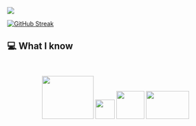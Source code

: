 
<a href="https://www.facebook.com/mirhussainmurtaza/">
<img src="https://i.ibb.co/Xpx4SjW/1683909809034.png" />
</a>

[![GitHub Streak](https://github-readme-streak-stats.herokuapp.com?user=siraj3838&theme=whatsapp-dark2&card_width=850)](https://git.io/streak-stats)
## :computer: What I know
<br/>
<p align="center">
<img style='width:120px; height: 100px' src="https://i.ibb.co/s6hNwh1/Screenshot-2023-12-09-021118.png"/>
<img style='width:45px; height: 45px' src="https://i.ibb.co/Qr9sCDB/Screenshot-2023-12-09-021355.png"/>
<img style='width:65px; height: 65px' src="https://i.ibb.co/56fNMK5/Screenshot-2023-12-09-021703.png"/>
<img style='width:100px; height: 65px' src="https://i.ibb.co/VjmPzWS/png-transparent-web-development-express-js-javascript-software-framework-laravel-world-wide-web-purp.png"/>
</p>
